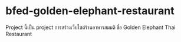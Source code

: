 # bfed-golden-elephant-restaurant
Project นี้เป็น project การสร้างเว็บไซต์ร้านอาหารสมมติ ชื่อ Golden Elephant Thai Restaurant
